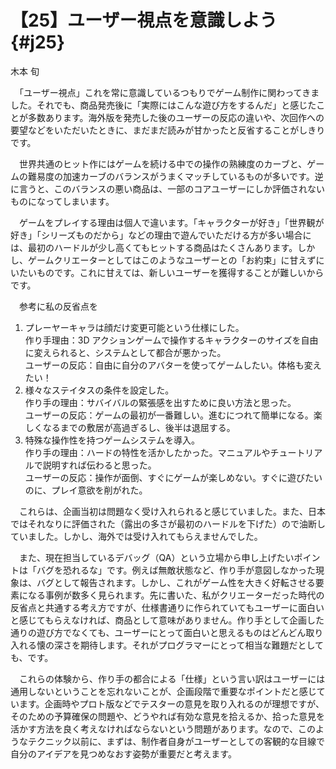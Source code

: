 # 【25】ユーザー視点を意識しよう{#j25}

<div class="author">木本 旬</div>

　「ユーザー視点」これを常に意識しているつもりでゲーム制作に関わってきました。それでも、商品発売後に「実際にはこんな遊び方をするんだ」と感じたことが多数あります。海外版を発売した後のユーザーの反応の違いや、次回作への要望などをいただいたときに、まだまだ読みが甘かったと反省することがしきりです。

　世界共通のヒット作にはゲームを続ける中での操作の熟練度のカーブと、ゲームの難易度の加速カーブのバランスがうまくマッチしているものが多いです。逆に言うと、このバランスの悪い商品は、一部のコアユーザーにしか評価されないものになってしまいます。

　ゲームをプレイする理由は個人で違います。「キャラクターが好き」「世界観が好き」「シリーズものだから」などの理由で遊んでいただける方が多い場合には、最初のハードルが少し高くてもヒットする商品はたくさんあります。しかし、ゲームクリエーターとしてはこのようなユーザーとの「お約束」に甘えずにいたいものです。これに甘えては、新しいユーザーを獲得することが難しいからです。

　参考に私の反省点を

1. プレーヤーキャラは顔だけ変更可能という仕様にした。  
作り手理由：3D アクションゲームで操作するキャラクターのサイズを自由に変えられると、システムとして都合が悪かった。  
ユーザーの反応：自由に自分のアバターを使ってゲームしたい。体格も変えたい！
2. 様々なステイタスの条件を設定した。  
作り手の理由：サバイバルの緊張感を出すために良い方法と思った。  
ユーザーの反応：ゲームの最初が一番難しい。進むにつれて簡単になる。楽しくなるまでの敷居が高過ぎるし、後半は退屈する。
3. 特殊な操作性を持つゲームシステムを導入。  
作り手の理由：ハードの特性を活かしたかった。マニュアルやチュートリアルで説明すれば伝わると思った。  
ユーザーの反応：操作が面倒、すぐにゲームが楽しめない。すぐに遊びたいのに、プレイ意欲を削がれた。

　これらは、企画当初は問題なく受け入れられると感じていました。また、日本ではそれなりに評価された（露出の多さが最初のハードルを下げた）ので油断していました。しかし、海外では受け入れてもらえませんでした。

　また、現在担当しているデバッグ（QA）という立場から申し上げたいポイントは「バグを恐れるな」です。例えば無敵状態など、作り手が意図しなかった現象は、バグとして報告されます。しかし、これがゲーム性を大きく好転させる要素になる事例が数多く見られます。先に書いた、私がクリエーターだった時代の反省点と共通する考え方ですが、仕様書通りに作られていてもユーザーに面白いと感じてもらえなければ、商品として意味がありません。作り手として企画した通りの遊び方でなくても、ユーザーにとって面白いと思えるものはどんどん取り入れる懐の深さを期待します。それがプログラマーにとって相当な難題だとしても、です。

　これらの体験から、作り手の都合による「仕様」という言い訳はユーザーには通用しないということを忘れないことが、企画段階で重要なポイントだと感じています。企画時やプロト版などでテスターの意見を取り入れるのが理想ですが、そのための予算確保の問題や、どうやれば有効な意見を拾えるか、拾った意見を活かす方法を良く考えなければならないという問題があります。なので、このようなテクニック以前に、まずは、制作者自身がユーザーとしての客観的な目線で自分のアイデアを見つめなおす姿勢が重要だと考えます。
